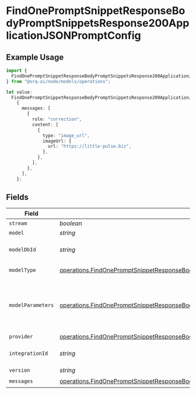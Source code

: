 # FindOnePromptSnippetResponseBodyPromptSnippetsResponse200ApplicationJSONPromptConfig

## Example Usage

```typescript
import {
  FindOnePromptSnippetResponseBodyPromptSnippetsResponse200ApplicationJSONPromptConfig,
} from "@orq-ai/node/models/operations";

let value:
  FindOnePromptSnippetResponseBodyPromptSnippetsResponse200ApplicationJSONPromptConfig =
    {
      messages: [
        {
          role: "correction",
          content: [
            {
              type: "image_url",
              imageUrl: {
                url: "https://little-pulse.biz",
              },
            },
          ],
        },
      ],
    };
```

## Fields

| Field                                                                                                                                                                                                                    | Type                                                                                                                                                                                                                     | Required                                                                                                                                                                                                                 | Description                                                                                                                                                                                                              |
| ------------------------------------------------------------------------------------------------------------------------------------------------------------------------------------------------------------------------ | ------------------------------------------------------------------------------------------------------------------------------------------------------------------------------------------------------------------------ | ------------------------------------------------------------------------------------------------------------------------------------------------------------------------------------------------------------------------ | ------------------------------------------------------------------------------------------------------------------------------------------------------------------------------------------------------------------------ |
| `stream`                                                                                                                                                                                                                 | *boolean*                                                                                                                                                                                                                | :heavy_minus_sign:                                                                                                                                                                                                       | N/A                                                                                                                                                                                                                      |
| `model`                                                                                                                                                                                                                  | *string*                                                                                                                                                                                                                 | :heavy_minus_sign:                                                                                                                                                                                                       | N/A                                                                                                                                                                                                                      |
| `modelDbId`                                                                                                                                                                                                              | *string*                                                                                                                                                                                                                 | :heavy_minus_sign:                                                                                                                                                                                                       | The id of the resource                                                                                                                                                                                                   |
| `modelType`                                                                                                                                                                                                              | [operations.FindOnePromptSnippetResponseBodyPromptSnippetsResponse200ApplicationJSONModelType](../../models/operations/findonepromptsnippetresponsebodypromptsnippetsresponse200applicationjsonmodeltype.md)             | :heavy_minus_sign:                                                                                                                                                                                                       | The type of the model                                                                                                                                                                                                    |
| `modelParameters`                                                                                                                                                                                                        | [operations.FindOnePromptSnippetResponseBodyPromptSnippetsResponse200ApplicationJSONModelParameters](../../models/operations/findonepromptsnippetresponsebodypromptsnippetsresponse200applicationjsonmodelparameters.md) | :heavy_minus_sign:                                                                                                                                                                                                       | Model Parameters: Not all parameters apply to every model                                                                                                                                                                |
| `provider`                                                                                                                                                                                                               | [operations.FindOnePromptSnippetResponseBodyPromptSnippetsResponse200ApplicationJSONProvider](../../models/operations/findonepromptsnippetresponsebodypromptsnippetsresponse200applicationjsonprovider.md)               | :heavy_minus_sign:                                                                                                                                                                                                       | N/A                                                                                                                                                                                                                      |
| `integrationId`                                                                                                                                                                                                          | *string*                                                                                                                                                                                                                 | :heavy_minus_sign:                                                                                                                                                                                                       | The id of the resource                                                                                                                                                                                                   |
| `version`                                                                                                                                                                                                                | *string*                                                                                                                                                                                                                 | :heavy_minus_sign:                                                                                                                                                                                                       | N/A                                                                                                                                                                                                                      |
| `messages`                                                                                                                                                                                                               | [operations.FindOnePromptSnippetResponseBodyPromptSnippetsResponse200ApplicationJSONMessages](../../models/operations/findonepromptsnippetresponsebodypromptsnippetsresponse200applicationjsonmessages.md)[]             | :heavy_check_mark:                                                                                                                                                                                                       | N/A                                                                                                                                                                                                                      |